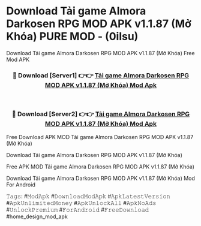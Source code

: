 # Download Tải game Almora Darkosen RPG MOD APK v1.1.87 (Mở Khóa) PURE MOD - (0ilsu)
Download Tải game Almora Darkosen RPG MOD APK v1.1.87 (Mở Khóa) Free Mod APK

<div align="center">
<h3>🔴 Download [Server1] 👉👉 <a href="https://apk-comot.site?title=Tải_game_Almora_Darkosen_RPG_MOD_APK_v1.1.87_(Mở_Khóa)">Tải game Almora Darkosen RPG MOD APK v1.1.87 (Mở Khóa) Mod Apk</a></h3><br>

<h3>🔴 Download [Server2] 👉👉 <a href="https://apk-comot.site?title=Tải_game_Almora_Darkosen_RPG_MOD_APK_v1.1.87_(Mở_Khóa)">Tải game Almora Darkosen RPG MOD APK v1.1.87 (Mở Khóa) Mod Apk</a></h3>
</div>


Free Download APK MOD Tải game Almora Darkosen RPG MOD APK v1.1.87 (Mở Khóa)

Download Tải game Almora Darkosen RPG MOD APK v1.1.87 (Mở Khóa) 

Free APK MOD Tải game Almora Darkosen RPG MOD APK v1.1.87 (Mở Khóa) 

Download Tải game Almora Darkosen RPG MOD APK v1.1.87 (Mở Khóa) Mod For Android

𝚃𝚊𝚐𝚜: #𝙼𝚘𝚍𝙰𝚙𝚔 #𝙳𝚘𝚠𝚗𝚕𝚘𝚊𝚍𝙼𝚘𝚍𝙰𝚙𝚔 #𝙰𝚙𝚔𝙻𝚊𝚝𝚎𝚜𝚝𝚅𝚎𝚛𝚜𝚒𝚘𝚗 #𝙰𝚙𝚔𝚄𝚗𝚕𝚒𝚖𝚒𝚝𝚎𝚍𝙼𝚘𝚗𝚎𝚢 #𝙰𝚙𝚔𝚄𝚗𝚕𝚘𝚌𝚔𝙰𝚕𝚕 #𝙰𝚙𝚔𝙽𝚘𝙰𝚍𝚜 #𝚄𝚗𝚕𝚘𝚌𝚔𝙿𝚛𝚎𝚖𝚒𝚞𝚖 #𝙵𝚘𝚛𝙰𝚗𝚍𝚛𝚘𝚒𝚍 #𝙵𝚛𝚎𝚎𝙳𝚘𝚠𝚗𝚕𝚘𝚊𝚍 #home_design_mod_apk